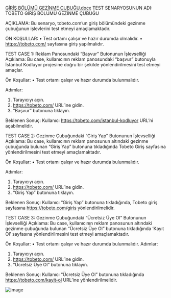 [GİRİŞ BÖLÜMÜ GEZİNME ÇUBUĞU.docx](https://github.com/esraucinar/Tobeto-platform-test-project/files/14296373/GIRIS.BOLUMU.GEZINME.CUBUGU.docx)
TEST SENARYOSUNUN ADI: TOBETO GİRİŞ BÖLÜMÜ GEZİNME ÇUBUĞU

AÇIKLAMA: Bu senaryo, tobeto.com’un giriş bölümündeki gezinme çubuğunun işlevlerini test etmeyi amaçlamaktadır. 

ÖN KOŞULLAR: 
•	Test ortamı çalışır ve hazır durumda olmalıdır.
•	https://tobeto.com/ sayfasına giriş yapılmalıdır.


TEST CASE 1: Reklam Panosundaki “Başvur” Butonunun İşlevselliği
Açıklama: Bu case, kullanıcının reklam panosundaki “başvur” butonuyla İstanbul Kodluyor projesine doğru bir şekilde yönlendirilmesini test etmeyi amaçlar.

Ön Koşullar: 
•	Test ortamı çalışır ve hazır durumda bulunmalıdır.

Adımlar:
1.	Tarayıcıyı açın.
2.	https://tobeto.com/ URL’ine gidin.
3.	“Başvur” butonuna tıklayın.

Beklenen Sonuç: Kullanıcı https://tobeto.com/istanbul-kodluyor URL’ni açabilmelidir.


 

TEST CASE 2: Gezinme Çubuğundaki “Giriş Yap” Butonunun İşlevselliği
Açıklama: Bu case, kullanıcının reklam panosunun altındaki gezinme çubuğunda bulunan “Giriş Yap” butonuna tıkladığında Tobeto Giriş sayfasına yönlendirilmesini test etmeyi amaçlamaktadır. 

Ön Koşullar: 
•	Test ortamı çalışır ve hazır durumda bulunmalıdır.

Adımlar:
1.	Tarayıcıyı açın.
2.	https://tobeto.com/ URL’ine gidin.
3.	“Giriş Yap” butonuna tıklayın. 

Beklenen Sonuç: Kullanıcı “Giriş Yap” butonuna tıkladığında, Tobeto giriş sayfasına https://tobeto.com/giris yönlendirilmelidir. 

 

TEST CASE 3: Gezinme Çubuğundaki “Ücretsiz Üye Ol” Butonunun İşlevselliği
Açıklama: Bu case, kullanıcının reklam panosunun altındaki gezinme çubuğunda bulunan “Ücretsiz Üye Ol” butonuna tıkladığında ‘Kayıt Ol’ sayfasına yönlendirilmesini test etmeyi amaçlamaktadır. 

Ön Koşullar: 
•	Test ortamı çalışır ve hazır durumda bulunmalıdır.
Adımlar:
1.	Tarayıcıyı açın.
2.	https://tobeto.com/ URL’ine gidin.
3.	“Ücretsiz Üye Ol” butonuna tıklayın. 

Beklenen Sonuç: Kullanıcı “Ücretsiz Üye Ol” butonuna tıkladığında https://tobeto.com/kayit-ol URL’ine yönlendirilmelidir. 





![image](https://github.com/esraucinar/Tobeto-platform-test-project/assets/148894125/8af6d702-3f55-48b4-a235-3cfb9706342a)
